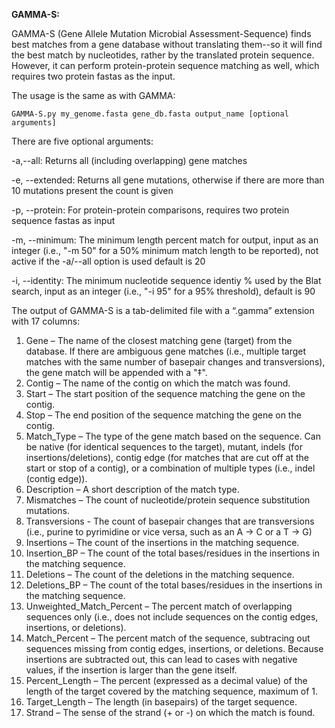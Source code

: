 **GAMMA-S:**

GAMMA-S (Gene Allele Mutation Microbial Assessment-Sequence) finds best matches from a gene database without translating them--so it will find the best match by nucleotides, rather by the translated protein sequence. However, it can perform protein-protein sequence matching as well, which requires two protein fastas as the input.

The usage is the same as with GAMMA:
```
GAMMA-S.py my_genome.fasta gene_db.fasta output_name [optional arguments]
```
There are five optional arguments: 
  
  -a,--all:            Returns all (including overlapping) gene matches
  
  -e, --extended:      Returns all gene mutations, otherwise if there are more than 10 mutations present the count is given
 
  -p, --protein:       For protein-protein comparisons, requires two protein sequence fastas as input
  
  -m, --minimum:       The minimum length percent match for output, input as an integer (i.e., "-m 50" for a 50% minimum match length to be reported), not active if the -a/--all option is used default is 20
  
  -i, --identity:      The minimum nucleotide sequence identiy % used by the Blat search, input as an integer (i.e., "-i 95" for a 95% threshold), default is 90
  
The output of GAMMA-S is a tab-delimited file with a “.gamma” extension with 17 columns:
1. Gene – The name of the closest matching gene (target) from the database. If there are ambiguous gene matches (i.e., multiple target matches with the same number of basepair changes and transversions), the gene match will be appended with a "‡".
2. Contig – The name of the contig on which the match was found.
3. Start – The start position of the sequence matching the gene on the contig.
4. Stop – The end position of the sequence matching the gene on the contig.
5. Match_Type – The type of the gene match based on the sequence. Can be native (for identical sequences to the target), mutant, indels (for insertions/deletions), contig edge (for matches that are cut off at the start or stop of a contig), or a combination of multiple types (i.e., indel (contig edge)).
6. Description – A short description of the match type.
7. Mismatches – The count of nucleotide/protein sequence substitution mutations.
8. Transversions - The count of basepair changes that are transversions (i.e., purine to pyrimidine or vice versa, such as an A -> C or a T -> G)
9. Insertions – The count of the insertions in the matching sequence.
10. Insertion_BP – The count of the total bases/residues in the insertions in the matching sequence.
11. Deletions – The count of the deletions in the matching sequence.
12. Deletions_BP – The count of the total bases/residues in the insertions in the matching sequence.
13. Unweighted_Match_Percent – The percent match of overlapping sequences only (i.e., does not include sequences on the contig edges, insertions, or deletions).
14. Match_Percent – The percent match of the sequence, subtracing out sequences missing from contig edges, insertions, or deletions. Because insertions are subtracted out, this can lead to cases with negative values, if the insertion is larger than the gene itself.
15. Percent_Length – The percent (expressed as a decimal value) of the length of the target covered by the matching sequence, maximum of 1.
16. Target_Length – The length (in basepairs) of the target sequence.
17. Strand – The sense of the strand (+ or -) on which the match is found.
